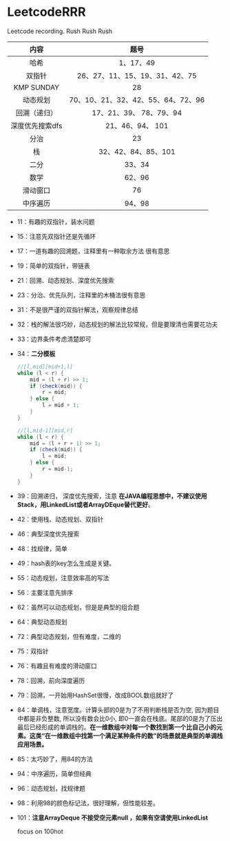 # LeetcodeRRR
Leetcode recording. Rush Rush Rush

|      内容       |            题号            |
| :-------------: | :------------------------: |
|      哈希       |         1、17、49          |
|     双指针      | 26、27、11、15、19、31、42、75 |
|   KMP SUNDAY    |             28             |
|    动态规划     | 70、10、21、32、42、55、64、72、96 |
|      回溯（递归）      |         17、21、39、 78、79、94         |
| 深度优先搜索dfs |           21、46、94、 101           |
|      分治       |             23             |
|       栈        |           32、42、84、85、101           |
|      二分       |           33、34           |
|      数学       |             62、96             |
|     滑动窗口     |    76  |
|   中序遍历    | 94、98    |

- 11：有趣的双指针，装水问题

- 15：注意先双指针还是先循环

- 17：一道有趣的回溯题，注释里有一种取余方法 很有意思

- 19：简单的双指针，带链表

- 21：回溯、动态规划、深度优先搜索

- 23：分治、优先队列，注释里的木桶法很有意思

- 31：不是很严谨的双指针解法，观察规律总结

- 32：栈的解法很巧妙，动态规划的解法比较常规，但是要理清也需要花功夫

- 33：边界条件考虑清楚即可

- 34：**二分模板**

  ```java
  //[l,mid][mid+1,l]
  while (l < r) {
      mid = (l + r) >> 1;
      if (check(mid)) {
          r = mid;
      } else {
          l = mid + 1;
      }
  }
  
  //[l,mid-1][mid,r]
  while (l < r) {
      mid = (l + r + 1) >> 1;
      if (check(mid)) {
          l = mid;
      } else {
          r = mid-1;
      }
  }
  
  ```

- 39：回溯递归， 深度优先搜索，注意 **在JAVA编程思想中，不建议使用Stack，用LinkedList或者ArrayDEque替代更好**。

- 42：使用栈、动态规划、双指针

- 46：典型深度优先搜索

- 48：找规律，简单

- 49：hash表的key怎么生成是关键。

- 55：动态规划，注意效率高的写法

- 56：主要注意先排序

- 62：虽然可以动态规划，但是是典型的组合题

- 64：典型动态规划

- 72：典型动态规划，但有难度，二维的
  
- 75：双指针

- 76：有趣且有难度的滑动窗口
  
- 78：回溯，前向深度遍历

- 79：回溯，一开始用HashSet很慢，改成BOOL数组就好了

- 84：单调栈，注意宽度。计算头部的0是为了不用判断栈是否为空, 因为题目中都是非负整数, 所以没有数会比0小, 即0一直会在栈底。尾部的0是为了压出最后已经形成的单调栈的。**在一维数组中对每一个数找到第一个比自己小的元素。这类“在一维数组中找第一个满足某种条件的数”的场景就是典型的单调栈应用场景。**

- 85：太巧妙了，用84的方法

- 94：中序遍历，简单但经典

- 96：动态规划，找规律题

- 98：利用98的颜色标记法，很好理解，但性能较差。
  
- 101：**注意ArrayDeque 不接受空元素null ，如果有空请使用LinkedList**
  
  
  focus on 100hot

